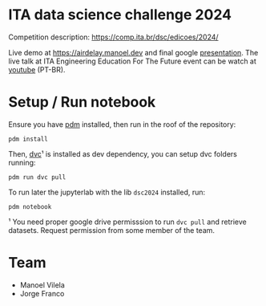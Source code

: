 # ITA data science challenge 2024

Competition description: https://comp.ita.br/dsc/edicoes/2024/

Live demo at https://airdelay.manoel.dev and final google
[presentation]. The live talk at ITA Engineering Education For The
Future event can be watch at [youtube] (PT-BR).

[presentation]: https://docs.google.com/presentation/d/e/2PACX-1vSwBhQqeJUUEVwybUGQqj4d-X4YCD1GQj3zUwGKxKU7kXSSIUQjWb2sYP85RhLngQ/pub?start=true&loop=false&delayms=30000#slide=id.p1
[youtube]: https://youtu.be/8dTiRw5rD_M?t=4678

# Setup / Run notebook

Ensure you have [pdm] installed, then run in the roof of the
repository:

``` shell
pdm install
```

Then, [dvc]¹ is installed as dev dependency, you can setup dvc folders
running:

``` shell
pdm run dvc pull
```

To run later the jupyterlab with the lib `dsc2024` installed, run:

``` shell
pdm notebook
```

[dvc]: https://dvc.org/
[pdm]: https://pdm-project.org/en/latest/


¹ You need proper google drive permisssion to run `dvc pull` and
retrieve datasets. Request permission from some member of the team.

# Team

- Manoel Vilela
- Jorge Franco
